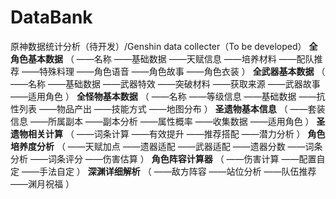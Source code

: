 # DataBank
原神数据统计分析（待开发）/Genshin data collecter（To be developed）
**全角色基本数据**
（
    ——名称
    ——基础数据
    ——天赋信息
    ——培养材料
    ——配队推荐
    ——特殊料理
    ——角色语音
    ——角色故事
    ——角色衣装
）
**全武器基本数据**
（
    ——名称
    ——基础数据
    ——武器特效
    ——突破材料
    ——获取来源
    ——武器故事
    ——适用角色
）
**全怪物基本数据**
（
    ——名称
    ——等级信息
    ——基础数据
    ——抗性列表
    ——物品产出
    ——技能方式
    ——地图分布
）
**圣遗物基本信息**
（
    ——套装信息
    ——所属副本
    ——副本分析
    ——属性概率
    ——收集数据
    ——适用角色
）
**圣遗物相关计算**
（
    ——词条计算
    ——有效提升
    ——推荐搭配
    ——潜力分析
）
**角色培养度分析**
（
    ——天赋加点
    ——遗器适配
    ——武器适配
    ——遗器分数
    ——词条分析
    ——词条评分
    ——伤害估算
）
**角色阵容计算器**
（
    ——伤害计算
    ——配置自定
    ——手法自定
）
**深渊详细解析**
（
    ——敌方阵容
    ——站位分析
    ——队伍推荐
    ——渊月祝福
）

